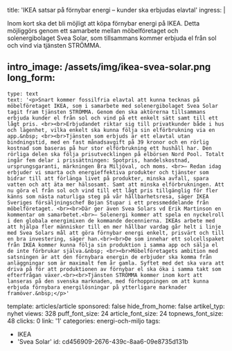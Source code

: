 title: 'IKEA satsar på förnybar energi – kunder ska erbjudas elavtal'
ingress: |
  <p>Inom kort ska det bli möjligt att köpa förnybar energi på IKEA. Detta möjliggörs genom ett samarbete mellan möbelföretaget och solenergibolaget Svea Solar, som tillsammans kommer erbjuda el från sol och vind via tjänsten STRÖMMA.
  </p>
  
intro_image: /assets/img/ikea-svea-solar.png
long_form:
  -
    type: text
    text: '<p>Snart kommer fossilfria elavtal att kunna tecknas på möbelföretaget IKEA, som i samarbete med solenergibolaget Svea Solar tagit fram tjänsten STRÖMMA. Genom den ska aktörerna tillsammans erbjuda kunder el från sol och vind på ett enkelt sätt samt till ett lågt pris. <br><br>Erbjudandet riktar sig till privatkunder både i hus och lägenhet, vilka enkelt ska kunna följa sin elförbrukning via en app.&nbsp; <br><br>Tjänsten som erbjuds är ett elavtal utan bindningstid, med en fast månadsavgift på 39 kronor och en rörlig kostnad som baseras på hur stor elförbrukning ett hushåll har. Den rörliga delen ska följa prisutvecklingen på elbörsen Nord Pool. Totalt ingår fem delar i prissättningen: Spotpris, handelskostnad, ursprungsgaranti, märkningen Bra Miljöval, och moms. <br>– Redan idag erbjuder vi smarta och energieffektiva produkter och tjänster som bidrar till att förlänga livet på produkter, minska avfall, spara vatten och att äta mer hälsosamt. Samt att minska elförbrukningen. Att nu göra el från sol och vind till ett lågt pris tillgänglig för fler känns som nästa naturliga steg på vår hållbarhetsresa, säger IKEA Sveriges försäljningschef Bojan Stupar i ett pressmeddelande från möbelföretaget. <br><br>Där ger även Svea Solars vd Erik Martinson en kommentar om samarbetet.<br>– Solenergi kommer att spela en nyckelroll i den globala energimixen de kommande decennierna. IKEAs arbete med att hjälpa fler människor till en mer hållbar vardag går helt i linje med Svea Solars mål att göra förnybar energi enkelt, prisvärt och till en bra investering, säger han.<br><br>De som innehar ett solcellspaket från IKEA kommer kunna följa sin produktion i samma app och sälja el de inte förbrukar själva.&nbsp; <br><br>Möbelföretagets ambition med satsningen är att den förnybara energin de erbjuder ska komma från anläggningar som är maximalt fem år gamla. Syftet med det ska vara att driva på för att produktionen av förnybar el ska öka i samma takt som efterfrågan växer.<br><br>Tjänsten STRÖMMA kommer inom kort att lanseras på den svenska marknaden, med förhoppningen om att kunna erbjuda förnybara energilösningar på ytterligare marknader framöver.&nbsp;</p>'
template: articles/article
sponsored: false
hide_from_home: false
artikel_typ: nyhet
views: 328
puff_font_size: 24
article_font_size: 24
topnews_font_size: 48
clicks: 0
link: '1'
categories: energi-och-miljo
tags:
  - IKEA
  - 'Svea Solar'
id: cd456909-2676-439c-8aa6-09e8735d131b
